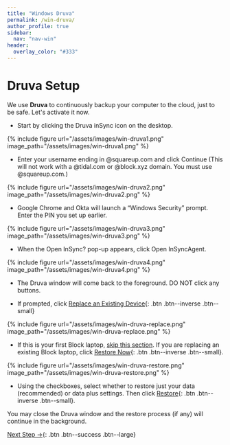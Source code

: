 ```yaml
---
title: "Windows Druva"
permalink: /win-druva/
author_profile: true
sidebar:
  nav: "nav-win"
header:
  overlay_color: "#333"
---
```

# Druva Setup

We use __Druva__ to continuously backup your computer to the cloud, just to be safe. Let's activate it now.

* Start by clicking the Druva inSync icon on the desktop.

{% include figure url="/assets/images/win-druva1.png" image_path="/assets/images/win-druva1.png" %}

* Enter your username ending in @squareup.com and click Continue (This will not work with a @tidal.com or @block.xyz domain. You must use @squareup.com.)

{% include figure url="/assets/images/win-druva2.png" image_path="/assets/images/win-druva2.png" %}

* Google Chrome and Okta will launch a “Windows Security” prompt. Enter the PIN you set up earlier.

{% include figure url="/assets/images/win-druva3.png" image_path="/assets/images/win-druva3.png" %}

* When the Open InSync? pop-up appears, click Open InSyncAgent.
  
{% include figure url="/assets/images/win-druva4.png" image_path="/assets/images/win-druva4.png" %}

* The Druva window will come back to the foreground. DO NOT click any buttons.

* If prompted, click [Replace an Existing Device](#replace){: .btn .btn--inverse .btn--small} 

{% include figure url="/assets/images/win-druva-replace.png" image_path="/assets/images/win-druva-replace.png" %}

* If this is your first Block laptop, [skip this section](#done). If you are replacing an existing Block laptop, click [Restore Now](#restore){: .btn .btn--inverse .btn--small}.

<a name="restore"></a>
{% include figure url="/assets/images/win-druva-restore.png" image_path="/assets/images/win-druva-restore.png" %}

* Using the checkboxes, select whether to restore just your data (recommended) or data plus settings. Then click [Restore](#done){: .btn .btn--inverse .btn--small}.

<a name="done"></a>
You may close the Druva window and the restore process (if any) will continue in the background. 

[Next Step &rarr;](/win-vpn/){: .btn .btn--success .btn--large}
